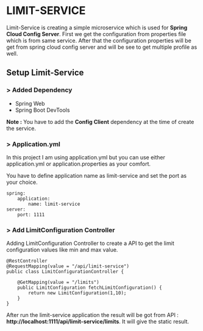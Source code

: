 # LIMIT-SERVICE

Limit-Service is creating a simple microservice which is used for **Spring Cloud Config Server**. First we get the configuration from properties file which is from same service. After that the configuration properties will be get from spring cloud config server and will be see to get multiple profile as well.

## Setup Limit-Service

### > **Added Dependency**

* Spring Web
* Spring Boot DevTools

**Note :** You have to add the **Config Client** dependency at the time of create the service.

### > Application.yml

In this project I am using application.yml but you can use either application.yml or application.properties as your comfort.

You have to define application name as limit-service and set the port as your choice.  

	spring:
		application:
			name: limit-service
	server:
		port: 1111
		
### > Add LimitConfiguration Controller 

Adding LimitConfiguration Controller to create a API to get the limit configuration values like min and max value.

	@RestController
	@RequestMapping(value = "/api/limit-service")
	public class LimitConfigurationController {
	
		@GetMapping(value = "/limits")
		public LimitConfiguration fetchLimitConfiguration() {
			return new LimitConfiguration(1,10);
		}
	}  

After run the limit-service application the result will be got from API : **http://localhost:1111/api/limit-service/limits**. It will give the static result. 


	